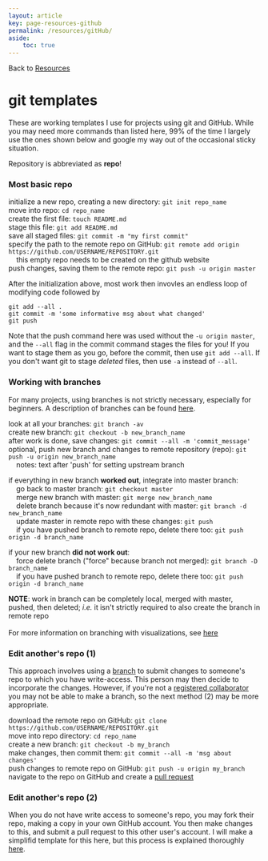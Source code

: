 ```yaml
---
layout: article
key: page-resources-github
permalink: /resources/gitHub/
aside:
    toc: true
---
```


Back to [Resources](/resources/)

# git templates

These are working templates I use for projects using git and GitHub. While you may need more commands than listed here, 99% of the time I largely use the ones shown below and google my way out of the occasional sticky situation.

Repository is abbreviated as **repo**!



### Most basic repo
initialize a new repo, creating a new directory: `git init repo_name`
<br>
move into repo: `cd repo_name`
<br>
create the first file: `touch README.md`
<br>
stage this file: `git add README.md`
<br>
save all staged files: `git commit -m "my first commit"`
<br>
specify the path to the remote repo on GitHub: `git remote add origin https://github.com/USERNAME/REPOSITORY.git`
<br>
 &nbsp;&nbsp;&nbsp;&nbsp;this empty repo needs to be created on the github website
<br>
push changes, saving them to the remote repo: `git push -u origin master`
<br>

After the initialization above, most work then invovles an endless loop of modifying code followed by
```
git add --all .
git commit -m 'some informative msg about what changed'
git push
```
Note that the push command here was used without the `-u origin master`, and the `--all` flag in the commit command stages the files for you! If you want to stage them as you go, before the commit, then use `git add --all`. If you don't want git to stage *deleted* files, then use `-a` instead of `--all`.



### Working with branches
For many projects, using branches is not strictly necessary, especially for beginners. A description of branches can be found [here](https://git-scm.com/book/en/v2/Git-Branching-Basic-Branching-and-Merging).

look at all your branches: `git branch -av`
<br>
create new branch: `git checkout -b new_branch_name`
<br>
after work is done, save changes: `git commit --all -m 'commit_message'`
<br>
optional, push new branch and changes to remote repository (repo): `git push -u origin new_branch_name`
<br>
&nbsp;&nbsp;&nbsp;&nbsp;notes: text after 'push' for setting upstream branch  

if everything in new branch **worked out**, integrate into master branch:
<br>
&nbsp;&nbsp;&nbsp;&nbsp;go back to master branch: `git checkout master`
<br>
&nbsp;&nbsp;&nbsp;&nbsp;merge new branch with master: `git merge new_branch_name`
<br>
&nbsp;&nbsp;&nbsp;&nbsp;delete branch because it's now redundant with master: `git branch -d new_branch_name`
<br>
&nbsp;&nbsp;&nbsp;&nbsp;update master in remote repo with these changes: `git push`
<br>
&nbsp;&nbsp;&nbsp;&nbsp;if you have pushed branch to remote repo, delete there too: `git push origin -d branch_name`

if your new branch **did not work out**: 
<br>
&nbsp;&nbsp;&nbsp;&nbsp;force delete branch ("force" because branch not merged): `git branch -D branch_name`
<br>
&nbsp;&nbsp;&nbsp;&nbsp;if you have pushed branch to remote repo, delete there too: `git push origin -d branch_name`

**NOTE**: work in branch can be completely local, merged with master, pushed, then deleted; *i.e.* it isn't strictly required to also create the branch in remote repo
<br>
<br>
For more information on branching with visualizations, see [here](https://git-scm.com/book/en/v2/Git-Branching-Basic-Branching-and-Merging)



### Edit another's repo (1)
This approach involves using a [branch](https://git-scm.com/book/en/v2/Git-Branching-Basic-Branching-and-Merging) to submit changes to someone's repo to which you have write-access. This person may then decide to incorporate the changes. However, if you're not a [registered collaborator](https://stackoverflow.com/questions/3611256/forking-vs-branching-in-github) you may not be able to make a branch, so the next method (2) may be more appropriate.

download the remote repo on GitHub: `git clone https://github.com/USERNAME/REPOSITORY.git`
<br>
move into repo directory: `cd repo_name`
<br>
create a new branch: `git checkout -b my_branch`
<br>
make changes, then commit them: `git commit --all -m 'msg about changes'`
<br>
push changes to remote repo on GitHub: `git push -u origin my_branch`
<br>
navigate to the repo on GitHub and create a [pull request](https://docs.github.com/en/github/collaborating-with-issues-and-pull-requests/creating-a-pull-request)


### Edit another's repo (2)
When you do not have write access to someone's repo, you may fork their repo, making a copy in your own GitHub account. You then make changes to this, and submit a pull request to this other user's account. I will make a simplifid template for this here, but this process is explained thoroughly [here](https://gist.github.com/Chaser324/ce0505fbed06b947d962).




